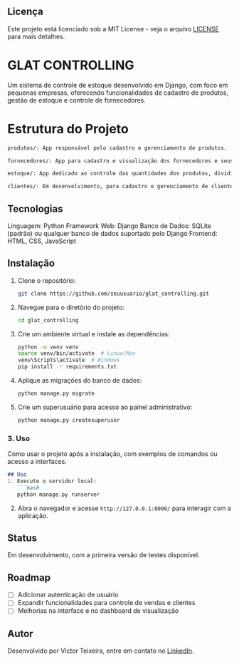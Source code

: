 ## Licença

Este projeto está licenciado sob a MIT License - veja o arquivo [LICENSE](./LICENSE) para mais detalhes.

# GLAT CONTROLLING
Um sistema de controle de estoque desenvolvido em Django, com foco em pequenas empresas, oferecendo funcionalidades de cadastro de produtos, gestão de estoque e controle de fornecedores.

# Estrutura do Projeto
```bash
produtos/: App responsável pelo cadastro e gerenciamento de produtos.
 ```
```bash
fornecedores/: App para cadastro e visualização dos fornecedores e seus itens fornecidos.
```
```bash
estoque/: App dedicado ao controle das quantidades dos produtos, dividido por tipos de estoque.
```
```bash
clientes/: Em desenvolvimento, para cadastro e gerenciamento de clientes.
```

## Tecnologias
Linguagem: Python
Framework Web: Django
Banco de Dados: SQLite (padrão) ou qualquer banco de dados suportado pelo Django
Frontend: HTML, CSS, JavaScript

## Instalação
1. Clone o repositório:
   ```bash
   git clone https://github.com/seuusuario/glat_controlling.git
   ```
2. Navegue para o diretório do projeto:
   ```bash
   cd glat_controlling
   ```
3. Crie um ambiente virtual e instale as dependências:
   ```bash
   python -m venv venv
   source venv/bin/activate  # Linux/Mac
   venv\Scripts\activate  # Windows
   pip install -r requirements.txt
   ```
4. Aplique as migrações do banco de dados:
   ```bash
   python manage.py migrate
   ```
5. Crie um superusuário para acesso ao painel administrativo:
   ```bash
   python manage.py createsuperuser
   ```

### 3. **Uso**
Como usar o projeto após a instalação, com exemplos de comandos ou acesso a interfaces.
```markdown
## Uso
1. Execute o servidor local:
   ```bash
   python manage.py runserver
   ```
2. Abra o navegador e acesse `http://127.0.0.1:8000/` para interagir com a aplicação.

## Status
Em desenvolvimento, com a primeira versão de testes disponível.

## Roadmap
- [ ] Adicionar autenticação de usuário
- [ ] Expandir funcionalidades para controle de vendas e clientes
- [ ] Melhorias na interface e no dashboard de visualização

## Autor
Desenvolvido por Victor Teixeira, entre em contato no [LinkedIn](https://www.linkedin.com/in/victorteixeira18/).
